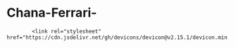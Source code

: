# Chana-Ferrari-


            
            <link rel="stylesheet" href="https://cdn.jsdelivr.net/gh/devicons/devicon@v2.15.1/devicon.min.css">
          
          
